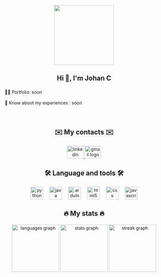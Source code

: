 <div align="center">
  <img height="190" src="https://camo.githubusercontent.com/b525e6f5c257e5ebb7fec44ddec9b40dea81305a47cc640078a789cf9ec26d16/68747470733a2f2f6d65646961322e67697068792e636f6d2f6d656469612f76312e59326c6b505463354d4749334e6a457861475530616d6476615734345a444a345a6d34784d7a5a364e6e46705a6e56724d486c6f624455774e6e4e356433646f6333706861535a6c634431324d563970626e526c636d35686246396e61575a66596e6c666157516d5933513963772f4e4e6235553457306b79424444593735434c2f67697068792e676966"  />
</div>

###

<h2 align="center">Hi 👋, I'm Johan C</h2>

###

<p align="left">👨‍💻 Portfolio: soon<br><br>📄 Know about my experiences : soon</p>

###

<br clear="both">

<h2 align="center">✉️​ My contacts ✉️</h2>

###

<div align="center">
  <a href="https://www.linkedin.com/in/johan-couton-8039b0343/" target="_blank">
    <img src="https://raw.githubusercontent.com/maurodesouza/profile-readme-generator/master/src/assets/icons/social/linkedin/default.svg" width="52" height="40" alt="linkedin logo"  />
  </a>
  <a href="couton.joh@gmail.com" target="_blank">
    <img src="https://raw.githubusercontent.com/maurodesouza/profile-readme-generator/master/src/assets/icons/social/gmail/default.svg" width="52" height="40" alt="gmail logo"  />
  </a>
</div>

###

<h2 align="center">🛠 Language and tools 🛠</h2>

###

<div align="center">
  <img src="https://cdn.jsdelivr.net/gh/devicons/devicon/icons/python/python-original.svg" height="40" alt="python logo"  />
  <img width="12" />
  <img src="https://cdn.jsdelivr.net/gh/devicons/devicon/icons/java/java-original.svg" height="40" alt="java logo"  />
  <img width="12" />
  <img src="https://cdn.jsdelivr.net/gh/devicons/devicon/icons/arduino/arduino-original.svg" height="40" alt="arduino logo"  />
  <img width="12" />
  <img src="https://cdn.jsdelivr.net/gh/devicons/devicon/icons/html5/html5-original.svg" height="40" alt="html5 logo"  />
  <img width="12" />
  <img src="https://cdn.jsdelivr.net/gh/devicons/devicon/icons/css3/css3-original.svg" height="40" alt="css logo"  />
  <img width="12" />
  <img src="https://cdn.jsdelivr.net/gh/devicons/devicon/icons/javascript/javascript-original.svg" height="40" alt="javascript logo"  />
</div>

###

<h2 align="center">🔥 My stats 🔥</h2>

###

<div align="center">
  <img src="https://github-readme-stats.vercel.app/api/top-langs?username=0xidayzz&locale=en&hide_title=false&layout=compact&card_width=320&langs_count=5&theme=monokai&hide_border=true&order=2" height="150" alt="languages graph"  />
  <img src="https://github-readme-stats.vercel.app/api?username=0xidayzz&hide_title=false&hide_rank=false&show_icons=true&include_all_commits=true&count_private=true&disable_animations=false&theme=monokai&locale=en&hide_border=true&order=1" height="150" alt="stats graph"  />
  <img src="https://streak-stats.demolab.com?user=0xidayzz&locale=en&mode=daily&theme=monokai&hide_border=true&border_radius=5&date_format=j%20M%5B%20Y%5D&order=3" height="150" alt="streak graph"  />
</div>

###
